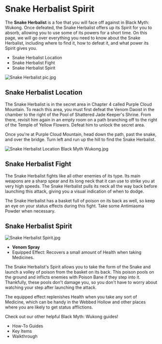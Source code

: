 # Snake Herbalist Spirit

The **Snake Herbalist** is a foe that you will face off against in Black Myth: Wukong. Once defeated, the Snake Herbalist offers up its Spirit for you to absorb, allowing you to use some of its powers for a short time. On this page, we will go over everything you need to know about the Snake Herbalist, including where to find it, how to defeat it, and what power its Spirit gives you. 

  * Snake Herbalist Location
  * Snake Herbalist Fight
  * Snake Herbalist Spirit

![Snake Herbalist pic.jpg](https://oyster.ignimgs.com/mediawiki/apis.ign.com/black-myth-wukong/8/8a/Snake_Herbalist_pic.jpg)

## Snake Herbalist Location

The Snake Herbalist is in the secret area in Chapter 4 called Purple Cloud Mountain. To reach this area, you must first defeat the Venom Daoist in the chamber to the right of the Pool of Shattered Jade Keeper's Shrine. From there, revisit him again in an empty room on a path branching off to the right of the Temple of Yellow Flowers. Defeat him to unlock the secret area. 

Once you're at Purple Cloud Mountain, head down the path, past the snake, and over the bridge. Turn left and run up the hill to find the Snake Herbalist. 

![Snake Herbalist Location Black Myth Wukong.jpg](https://oyster.ignimgs.com/mediawiki/apis.ign.com/black-myth-wukong/4/47/Snake_Herbalist_Location_Black_Myth_Wukong.jpg)

## Snake Herbalist Fight

The Snake Herbalist fights like all other enemies of its type. Its main weapons are a sharp spear and its long neck that it can use to strike you at very high speeds. The Snake Herbalist pulls its neck all the way back before launching this attack, giving you a visual indication of when to dodge. 

The Snake Herbalist has a basket full of poison on its back as well, so keep an eye on your status effects during this fight. Take some Antimiasma Powder when necessary. 

## Snake Herbalist Spirit

![Snake Herbalist Spirit.jpg](https://oyster.ignimgs.com/mediawiki/apis.ign.com/black-myth-wukong/7/73/Snake_Herbalist_Spirit.jpg)

  * **Venom Spray**
  * Equipped Effect: Recovers a small amount of Health when taking Medicines. 

The Snake Herbalist's Spirit allows you to take the form of the Snake and launch a volley of poison from the basket on its back. This poison pools on the ground and inflicts enemies with Poison Bane if they step into it. Thankfully, these pools don't damage you, so you don't have to worry about watching your step after launching the attack. 

The equipped effect replenishes Health when you take any sort of Medicine, which can be handy in the Webbed Hollow and other places where you are likely to get status afflictions. 

Check out our other helpful Black Myth: Wukong guides! 

  * How-To Guides
  * Key Items
  * Walkthrough

